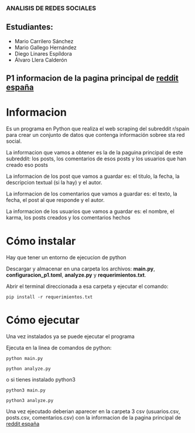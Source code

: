 ### ANALISIS DE REDES SOCIALES

## Estudiantes:
- Mario Carrilero Sánchez
- Mario Gallego Hernández
- Diego Linares Espíldora
- Álvaro Llera Calderón

## P1 informacion de la pagina principal de [reddit españa](https://old.reddit.com/r/spain/)

# Informacion

Es un programa en Python que realiza el web scraping del subreddit r/spain para crear un conjunto de datos que contenga información sobree sta red social.

La informacion que vamos a obtener es la de la paguina principal de este subreddit: los posts, los comentarios de esos posts y los usuarios que han creado eso posts

La informacion de los post que vamos a guardar es: el titulo, la fecha, la descripcion textual (si la hay) y el autor.

La informacion de los comentarios que vamos a guardar es: el texto, la fecha, el post al que responde y el autor.

La informacion de los usuarios que vamos a guardar es: el nombre, el karma, los posts creados y los comentarios hechos

# Cómo instalar

Hay que tener un entorno de ejecucion de python

Descargar y almacenar en una carpeta los archivos: **main.py**, **configuracion_p1.toml**, **analyze.py** y **requerimientos.txt**. 

Abrir el terminal direccionada a esa carpeta y ejecutar el comando:

  ~~~
  pip install -r requerimientos.txt
  ~~~

# Cómo ejecutar

Una vez instalados ya se puede ejecutar el programa

Ejecuta en la linea de comandos de python:

  ~~~
  python main.py
  ~~~
  ~~~
  python analyze.py
  ~~~
o si tienes instalado python3
  ~~~
  python3 main.py
  ~~~
  ~~~
  python3 analyze.py
  ~~~

Una vez ejecutado deberian aparecer en la carpeta 3 csv (usuarios.csv, posts.csv, comentarios.csv) con la informacion de la pagina principal de [reddit españa](https://old.reddit.com/r/spain/)
